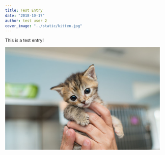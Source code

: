 ```yaml
---
title: Test Entry
date: "2018-10-17"
author: test user 2
cover_image: "../static/kitten.jpg"
---
```


This is a test entry!

![Clear Sans typeface](../static/kitten.jpg)
